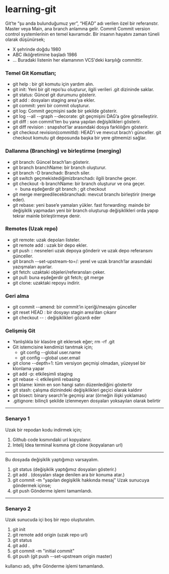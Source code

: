 # learning-git

Git’te “şu anda bulunduğumuz yer”, “HEAD” adı verilen özel bir referanstır. Master veya Main, ana branch anlamına gelir.
Commit
Commit version control systemlerinin en temel kavramıdır. Bir insanın hayatını zaman tüneli olarak düşünürsek;
- X şehrinde doğdu 1980
- ABC ilköğretimine başladı 1986
- ...
Buradaki listenin her elamanının VCS'deki karşılığı committir.

### Temel Git Komutları;
- git help <command>: bir git komutu için yardım alın.
- git init: Yeni bir git repo’su oluşturur, ilgili verileri .git dizininde saklar.
- git status: Güncel git durumunu gösterir.
- git add <filename>: dosyaları staging area’ya ekler.
- git commit: yeni bir commit oluşturur.
- git log: Commit geçmişini sade bir şekilde gösterir.
- git log --all --graph --decorate: git geçmişini DAG’a göre görselleştirir.
- git diff <filename>: son commit’ten bu yana yapılan değişiklikleri gösterir.
- git diff revision <filename>: snapshot’lar arasındaki dosya farklılığını gösterir.
- git checkout revision(commitId): HEAD’i ve mevcut brach’ı günceller. git checkout komutu git deposunda başka bir yere gitmemizi sağlar.

### Dallanma (Branching) ve birleştirme (merging)

- git branch: Güncel brach’ları gösterir.
- git branch branchName: bir branch oluşturur.
- git branch -D branchadı: Branch siler.
- git switch geçmekistediğimizbranchadı: ilgili branche geçer.
- git checkout -b branchName: bir branch oluşturur ve ona geçer.
	- buna eşdeğerdir git branch <name>; git checkout <name>
- git merge mergeedilecekbranchadı: mevcut branchı birleştirir (merge eder).
- git rebase: yeni base’e yamaları yükler.
fast forwarding: mainde bir değişiklik yapmadan yeni bir branch oluşturup değişiklikleri orda yapıp tekrar mainle birleştirmeye denir.

### Remotes (Uzak repo)

- git remote: uzak depoları listeler.
- git remote add <name> <url>: uzak bir depo ekler.
- git push <remote> <local branch>:<remote branch>: nesneleri uzak depoya gönderir ve uzak depo referansını günceller.
- git branch --set-upstream-to=<remote>/<remote branch>: yerel ve uzak branch’lar arasındaki yazışmaları ayarlar.
- git fetch: uzaktaki objeleri/referansları çeker.
- git pull: buna eşdeğerdir git fetch; git merge
- git clone: uzaktaki repoyu indirir.

### Geri alma

- git commit --amend: bir commit’in içeriği/mesajını günceller
- git reset HEAD <file>: bir dosyayı stagin area’dan çıkarır
- git checkout -- <file>: değişiklikleri gözardı eder

### Gelişmiş Git

- Yanlışlıkla bir klasöre git eklersek eğer; rm -rf .git 
- Git istemcisine kendimizi tanıtmak için;
  - git config --global user.name 
  - git config --global user.email
- git clone --depth=1: tüm versiyon geçmişi olmadan, yüzeysel bir klonlama yapar
- git add -p: etkileşimli staging
- git rebase -i: etkileşimli rebasing
- git blame: kimin en son hangi satırı düzenlediğini göstertir
- git stash: çalışma dizinindeki değişiklikleri geçici olarak kaldırır
- git bisect: binary search’le geçmişi arar (örneğin ilişki yoklaması)
- .gitignore: bilinçli şekilde izlenmeyen dosyaları yoksayılan olarak belirtir

---

### Senaryo 1
Uzak bir repodan kodu indirmek için;
1. Github code kısmındaki url kopyalanır.
2. Intelij Idea terminal kısmına git clone (kopyalanan url)

---

Bu dosyada değişiklik yaptığımızı varsayalım.
1. git status (değişiklik yaptığımız dosyaları gösterir.)
2. git add . (dosyaları stage denilen ara bir konuma atar.)
3. git commit -m "yapılan degişiklik hakkında mesaj"
Uzak sunucuya göndermek içinse;
4. git push
Gönderme işlemi tamamlandı.

---

### Senaryo 2
Uzak sunucuda içi boş bir repo oluşturalım.
1. git init
2. git remote add origin (uzak repo url)
3. git status
4. git add .
5. git commit -m "initial commit"
6. git push (git push --set-upstream origin master)

kullanıcı adı, şifre
Gönderme işlemi tamamlandı.
